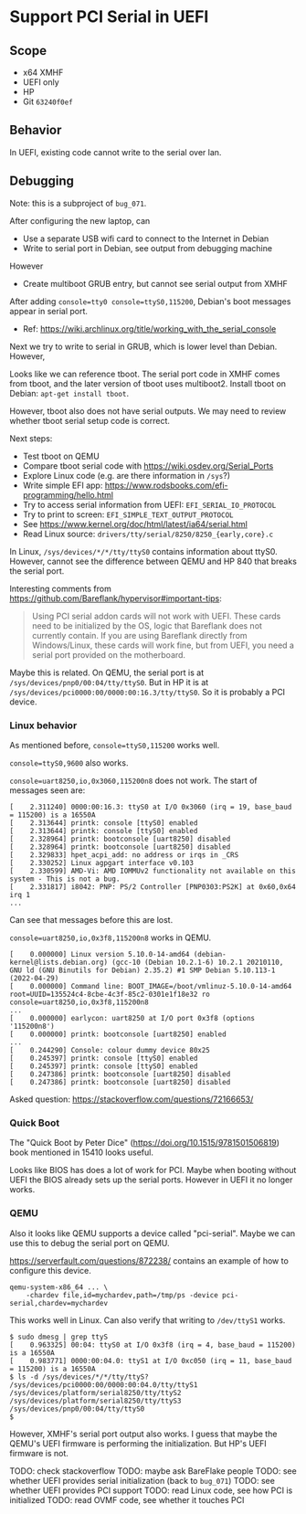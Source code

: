 # Support PCI Serial in UEFI

## Scope
* x64 XMHF
* UEFI only
* HP
* Git `63240f0ef`

## Behavior
In UEFI, existing code cannot write to the serial over lan.

## Debugging

Note: this is a subproject of `bug_071`.

After configuring the new laptop, can
* Use a separate USB wifi card to connect to the Internet in Debian
* Write to serial port in Debian, see output from debugging machine

However
* Create multiboot GRUB entry, but cannot see serial output from XMHF

After adding `console=tty0 console=ttyS0,115200`, Debian's boot messages appear
in serial port.
* Ref: <https://wiki.archlinux.org/title/working_with_the_serial_console>

Next we try to write to serial in GRUB, which is lower level than Debian.
However,

Looks like we can reference tboot. The serial port code in XMHF comes from
tboot, and the later version of tboot uses multiboot2. Install tboot on Debian:
`apt-get install tboot`.

However, tboot also does not have serial outputs. We may need to review
whether tboot serial setup code is correct.

Next steps:
* Test tboot on QEMU
* Compare tboot serial code with <https://wiki.osdev.org/Serial_Ports>
* Explore Linux code (e.g. are there information in `/sys`?)
* Write simple EFI app: <https://www.rodsbooks.com/efi-programming/hello.html>
* Try to access serial information from UEFI: `EFI_SERIAL_IO_PROTOCOL`
* Try to print to screen: `EFI_SIMPLE_TEXT_OUTPUT_PROTOCOL`
* See <https://www.kernel.org/doc/html/latest/ia64/serial.html>
* Read Linux source: `drivers/tty/serial/8250/8250_{early,core}.c`

In Linux, `/sys/devices/*/*/tty/ttyS0` contains information about ttyS0.
However, cannot see the difference between QEMU and HP 840 that breaks the
serial port.

Interesting comments from
<https://github.com/Bareflank/hypervisor#important-tips>:
> Using PCI serial addon cards will not work with UEFI. These cards need to be
> initialized by the OS, logic that Bareflank does not currently contain. If
> you are using Bareflank directly from Windows/Linux, these cards will work
> fine, but from UEFI, you need a serial port provided on the motherboard.

Maybe this is related. On QEMU, the serial port is at
`/sys/devices/pnp0/00:04/tty/ttyS0`. But in HP it is at
`/sys/devices/pci0000:00/0000:00:16.3/tty/ttyS0`. So it is probably a PCI
device.

### Linux behavior

As mentioned before, `console=ttyS0,115200` works well.

`console=ttyS0,9600` also works.

`console=uart8250,io,0x3060,115200n8` does not work. The start of messages seen
are:

```
[    2.311240] 0000:00:16.3: ttyS0 at I/O 0x3060 (irq = 19, base_baud = 115200) is a 16550A
[    2.313644] printk: console [ttyS0] enabled
[    2.313644] printk: console [ttyS0] enabled
[    2.328964] printk: bootconsole [uart8250] disabled
[    2.328964] printk: bootconsole [uart8250] disabled
[    2.329833] hpet_acpi_add: no address or irqs in _CRS
[    2.330252] Linux agpgart interface v0.103
[    2.330599] AMD-Vi: AMD IOMMUv2 functionality not available on this system - This is not a bug.
[    2.331817] i8042: PNP: PS/2 Controller [PNP0303:PS2K] at 0x60,0x64 irq 1
...
```

Can see that messages before this are lost.

`console=uart8250,io,0x3f8,115200n8` works in QEMU.

```
[    0.000000] Linux version 5.10.0-14-amd64 (debian-kernel@lists.debian.org) (gcc-10 (Debian 10.2.1-6) 10.2.1 20210110, GNU ld (GNU Binutils for Debian) 2.35.2) #1 SMP Debian 5.10.113-1 (2022-04-29)
[    0.000000] Command line: BOOT_IMAGE=/boot/vmlinuz-5.10.0-14-amd64 root=UUID=135524c4-8cbe-4c3f-85c2-0301e1f18e32 ro console=uart8250,io,0x3f8,115200n8
...
[    0.000000] earlycon: uart8250 at I/O port 0x3f8 (options '115200n8')
[    0.000000] printk: bootconsole [uart8250] enabled
...
[    0.244290] Console: colour dummy device 80x25
[    0.245397] printk: console [ttyS0] enabled
[    0.245397] printk: console [ttyS0] enabled
[    0.247386] printk: bootconsole [uart8250] disabled
[    0.247386] printk: bootconsole [uart8250] disabled
```

Asked question: <https://stackoverflow.com/questions/72166653/>

### Quick Boot

The "Quick Boot by Peter Dice" (<https://doi.org/10.1515/9781501506819>) book
mentioned in 15410 looks useful.

Looks like BIOS has does a lot of work for PCI. Maybe when booting without UEFI
the BIOS already sets up the serial ports. However in UEFI it no longer works.

### QEMU

Also it looks like QEMU supports a device called "pci-serial". Maybe we can use
this to debug the serial port on QEMU.

<https://serverfault.com/questions/872238/> contains an example of how to
configure this device.

```
qemu-system-x86_64 ... \
	-chardev file,id=mychardev,path=/tmp/ps -device pci-serial,chardev=mychardev
```

This works well in Linux. Can also verify that writing to `/dev/ttyS1` works.

```
$ sudo dmesg | grep ttyS
[    0.963325] 00:04: ttyS0 at I/O 0x3f8 (irq = 4, base_baud = 115200) is a 16550A
[    0.983771] 0000:00:04.0: ttyS1 at I/O 0xc050 (irq = 11, base_baud = 115200) is a 16550A
$ ls -d /sys/devices/*/*/tty/ttyS?
/sys/devices/pci0000:00/0000:00:04.0/tty/ttyS1
/sys/devices/platform/serial8250/tty/ttyS2
/sys/devices/platform/serial8250/tty/ttyS3
/sys/devices/pnp0/00:04/tty/ttyS0
$ 
```

However, XMHF's serial port output also works. I guess that maybe the QEMU's
UEFI firmware is performing the initialization. But HP's UEFI firmware is not.

TODO: check stackoverflow
TODO: maybe ask BareFlake people
TODO: see whether UEFI provides serial initialization (back to `bug_071`)
TODO: see whether UEFI provides PCI support
TODO: read Linux code, see how PCI is initialized
TODO: read OVMF code, see whether it touches PCI


